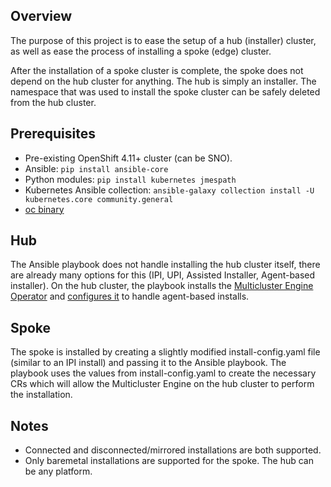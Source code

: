 ## Overview
The purpose of this project is to ease the setup of a hub (installer) cluster, as well as ease the process of installing a spoke (edge) cluster.

After the installation of a spoke cluster is complete, the spoke does not depend on the hub cluster for anything. The hub is simply an installer. The namespace that was used to install the spoke cluster can be safely deleted from the hub cluster.

## Prerequisites
* Pre-existing OpenShift 4.11+ cluster (can be SNO).
* Ansible: ```pip install ansible-core```
* Python modules: ```pip install kubernetes jmespath```
* Kubernetes Ansible collection: ```ansible-galaxy collection install -U kubernetes.core community.general```
* [oc binary](https://mirror.openshift.com/pub/openshift-v4/clients/ocp/stable/openshift-client-linux.tar.gz)

## Hub
The Ansible playbook does not handle installing the hub cluster itself, there are already many options for this (IPI, UPI, Assisted Installer, Agent-based installer). On the hub cluster, the playbook installs the [Multicluster Engine Operator](https://access.redhat.com/documentation/en-us/red_hat_advanced_cluster_management_for_kubernetes/2.6/html-single/multicluster_engine/index) and [configures it](https://github.com/openshift/assisted-service/tree/master/docs/hive-integration) to handle agent-based installs.

## Spoke
The spoke is installed by creating a slightly modified install-config.yaml file (similar to an IPI install) and passing it to the Ansible playbook. The playbook uses the values from install-config.yaml to create the necessary CRs which will allow the Multicluster Engine on the hub cluster to perform the installation.

## Notes
* Connected and disconnected/mirrored installations are both supported.
* Only baremetal installations are supported for the spoke. The hub can be any platform.
